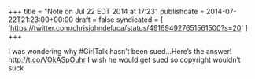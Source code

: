 +++
title = "Note on Jul 22 EDT 2014 at 17:23"
publishdate = 2014-07-22T21:23:00+00:00
draft = false
syndicated = [ 'https://twitter.com/chrisjohndeluca/status/491694927651561500?s=20' ]
+++

I was wondering why #GirlTalk hasn’t been sued…Here’s the answer! http://t.co/VOkASpOuhr I wish he would get sued so copyright wouldn’t suck
